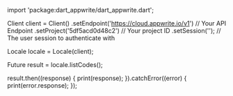 import 'package:dart_appwrite/dart_appwrite.dart';

Client client = Client()
  .setEndpoint('https://cloud.appwrite.io/v1') // Your API Endpoint
  .setProject('5df5acd0d48c2') // Your project ID
  .setSession(''); // The user session to authenticate with

Locale locale = Locale(client);

Future result = locale.listCodes();

result.then((response) {
  print(response);
}).catchError((error) {
  print(error.response);
});

